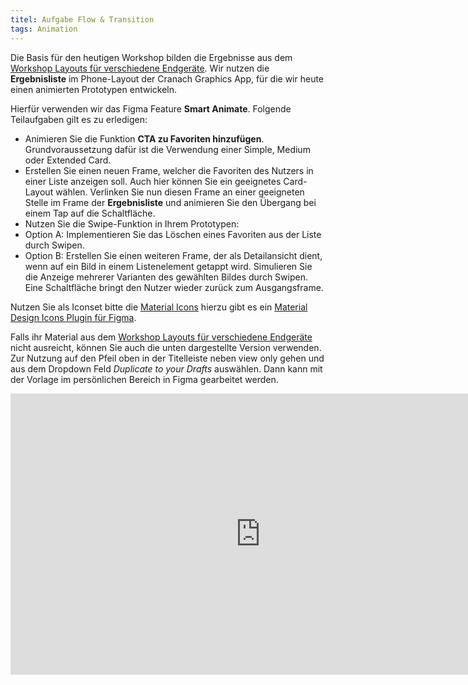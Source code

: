 ```yaml
---
titel: Aufgabe Flow & Transition
tags: Animation
---
```


Die Basis für den heutigen Workshop bilden die Ergebnisse aus dem [Workshop Layouts für verschiedene Endgeräte](https://th-koeln.github.io/mi-bachelor-screendesign/lehrveranstaltungen/workshop-layouts-fuer-verschiedene-endgeraete/). Wir nutzen die **Ergebnisliste** im Phone-Layout der Cranach Graphics App, für die wir heute einen animierten Prototypen entwickeln.

Hierfür verwenden wir das Figma Feature **Smart Animate**. Folgende Teilaufgaben gilt es zu erledigen: 
- Animieren Sie die Funktion **CTA zu Favoriten hinzufügen**. Grundvoraussetzung dafür ist die Verwendung einer Simple, Medium oder Extended Card.
- Erstellen Sie einen neuen Frame, welcher die Favoriten des Nutzers in einer Liste anzeigen soll.  Auch hier können Sie ein geeignetes Card-Layout wählen. Verlinken Sie nun diesen Frame an einer geeigneten Stelle im Frame der **Ergebnisliste** und animieren Sie den Übergang bei einem Tap auf die Schaltfläche.
- Nutzen Sie die Swipe-Funktion in Ihrem Prototypen: 
- Option A: Implementieren Sie das Löschen eines Favoriten aus der Liste durch Swipen.
- Option B: Erstellen Sie einen weiteren Frame, der als Detailansicht dient, wenn auf ein Bild in einem Listenelement getappt wird. Simulieren Sie die Anzeige mehrerer Varianten des gewählten Bildes durch Swipen. Eine Schaltfläche bringt den Nutzer wieder zurück zum Ausgangsframe.

Nutzen Sie als Iconset bitte die [Material Icons](https://material.io/resources/icons/?style=baseline) hierzu gibt es ein [Material Design Icons Plugin für Figma](https://www.figma.com/c/plugin/740272380439725040/Material-Design-Icons).

Falls ihr Material aus dem [Workshop Layouts für verschiedene Endgeräte](https://th-koeln.github.io/mi-bachelor-screendesign/lehrveranstaltungen/workshop-layouts-fuer-verschiedene-endgeraete/) nicht ausreicht, können Sie auch die unten dargestellte Version verwenden. Zur Nutzung auf den Pfeil oben in der Titelleiste neben view only gehen und aus dem Dropdown Feld *Duplicate to your Drafts* auswählen. Dann kann mit der Vorlage im persönlichen Bereich in Figma gearbeitet werden.

<iframe style="border: none;" width="800" height="450" src="https://www.figma.com/embed?embed_host=share&url=https%3A%2F%2Fwww.figma.com%2Ffile%2Ff8NEVOGxr24qBIJwPIufEG%2Flayouts-fuer-div-endgeraete%3Fnode-id%3D36%253A5431" allowfullscreen></iframe>
